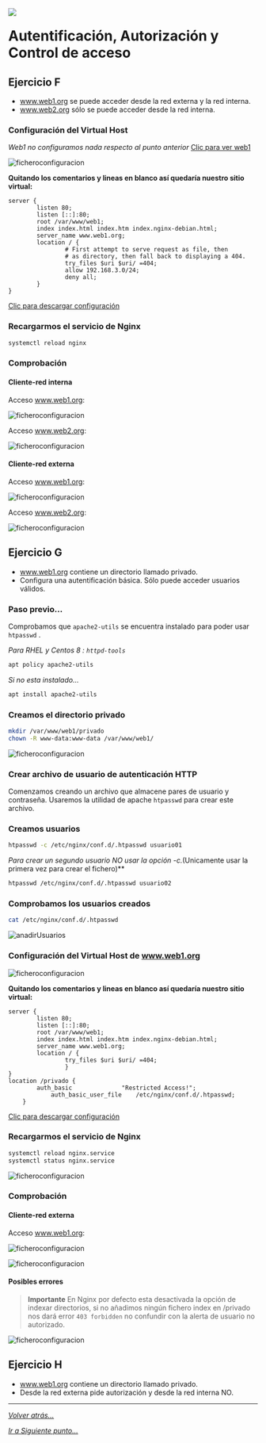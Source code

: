 <img src="../../imagenes/MI-LICENCIA88x31.png" style="float: left; margin-right: 10px;" />

# Autentificación, Autorización y Control de acceso

## Ejercicio F

- www.web1.org se puede acceder desde la red externa y la red interna.
- www.web2.org sólo se puede acceder desde la red interna.

### Configuración del Virtual Host

*Web1 no configuramos nada respecto al punto anterior* [Clic para ver web1](https://github.com/FJmonge00/nginx_SRI/blob/master/imagenes/web1.png)

![ficheroconfiguracion](../../imagenes/web2Restricciones.png)

**Quitando los comentarios y lineas en blanco así quedaría nuestro sitio virtual:**

```nginx
server {
        listen 80;
        listen [::]:80;
        root /var/www/web1;
        index index.html index.htm index.nginx-debian.html;
        server_name www.web1.org;
        location / {
                # First attempt to serve request as file, then
                # as directory, then fall back to displaying a 404.
                try_files $uri $uri/ =404;
                allow 192.168.3.0/24;
                deny all;
        }
}
```

[Clic para descargar configuración](../../ficherosConfiguracion/web2.org.EjercicioF.conf)

### Recargarmos el servicio de Nginx

```bash
systemctl reload nginx
```

### Comprobación

#### Cliente-red interna

Acceso www.web1.org:

![ficheroconfiguracion](../../imagenes/web1RectricionesInterna.jpg)

Acceso www.web2.org:

![ficheroconfiguracion](../../imagenes/web2RectricionesInterna.jpg)

#### Cliente-red externa

Acceso www.web1.org:

![ficheroconfiguracion](../../imagenes/web1Restricciones.jpg)

Acceso www.web2.org:

![ficheroconfiguracion](../../imagenes/accesoWeb2EjercicioF.jpg)

## Ejercicio G

- www.web1.org contiene un directorio llamado privado.
- Configura una autentificación básica. Sólo puede acceder usuarios válidos.

### Paso previo...

Comprobamos que ``apache2-utils`` se encuentra instalado para poder usar ``htpasswd`` .

*Para RHEL y Centos 8 : ``httpd-tools``*

```bash
apt policy apache2-utils
```
*Si no esta instalado...*

```bash
apt install apache2-utils
```

### Creamos el directorio privado

```bash
mkdir /var/www/web1/privado
chown -R www-data:www-data /var/www/web1/ 
```

![ficheroconfiguracion](../../imagenes/directorioPrivado.jpg)

### Crear archivo de usuario de autenticación HTTP

Comenzamos creando un archivo que almacene pares de usuario y contraseña. Usaremos la utilidad de apache ``htpasswd`` para crear este archivo.

### Creamos usuarios

```bash
htpasswd -c /etc/nginx/conf.d/.htpasswd usuario01
```

*Para crear un segundo usuario NO usar la opción -c.*(Unicamente usar la primera vez para crear el fichero)**

```bash
htpasswd /etc/nginx/conf.d/.htpasswd usuario02
```

### Comprobamos los usuarios creados

```bash
cat /etc/nginx/conf.d/.htpasswd
```

![anadirUsuarios](../../imagenes/anadirUsuarios.jpg)

### Configuración del Virtual Host de www.web1.org

![ficheroconfiguracion](../../imagenes/configuracionEjercicioG.png)

**Quitando los comentarios y lineas en blanco así quedaría nuestro sitio virtual:**

```nginx
server {
        listen 80;
        listen [::]:80;
        root /var/www/web1;
        index index.html index.htm index.nginx-debian.html;
        server_name www.web1.org;
        location / {
                try_files $uri $uri/ =404;
                }
}
location /privado {
		auth_basic           	"Restricted Access!";
    		auth_basic_user_file 	/etc/nginx/conf.d/.htpasswd; 
	}
```
[Clic para descargar configuración](../../ficherosConfiguracion/web1.org.EjercicioG.conf)

### Recargarmos el servicio de Nginx

```bash
systemctl reload nginx.service
systemctl status nginx.service
```
![ficheroconfiguracion](../../imagenes/servicioEjerG.png)

### Comprobación

#### Cliente-red externa

Acceso www.web1.org:

![ficheroconfiguracion](../../imagenes/accedoWeb1EjercicioG.png)

![ficheroconfiguracion](../../imagenes/accedoWeb1EjercicioG2.png)

#### Posibles errores

>**Importante** En Nginx por defecto esta desactivada la opción de indexar directorios, si no añadimos ningún fichero index en /privado nos dará error `403 forbidden` no confundir con la alerta de usuario no autorizado. 

![ficheroconfiguracion](../../imagenes/posibleError.jpg)

## Ejercicio H

- www.web1.org contiene un directorio llamado privado.
- Desde la red externa pide autorización y desde la red interna NO.

<!-- ### Configuración del Virtual Host de www.web1.org

![ficheroconfiguracion](../../imagenes/configuracionEjercicioG.png)

**Quitando los comentarios y lineas en blanco así quedaría nuestro sitio virtual:**

```nginx
server {
        listen 80;
        listen [::]:80;
        root /var/www/web1;
        index index.html index.htm index.nginx-debian.html;
        server_name www.web1.org;
        location / {
                try_files $uri $uri/ =404;
                }
}
location /privado {
		auth_basic           	"Restricted Access!";
    		auth_basic_user_file 	/etc/nginx/conf.d/.htpasswd; 
	}
```
[Clic para descargar configuración](../../ficherosConfiguracion/web1.org.EjercicioG.conf)

### Recargarmos el servicio de Nginx

```bash
systemctl reload nginx.service
systemctl status nginx.service
```
![ficheroconfiguracion](../../imagenes/servicioEjerG.png)

### Comprobación

#### Cliente-red externa

Acceso www.web1.org:

![ficheroconfiguracion](../../imagenes/accedoWeb1EjercicioG.png)

![ficheroconfiguracion](../../imagenes/accedoWeb1EjercicioG2.png) -->

________________________________________
*[Volver atrás...](../CasosPracticos.md)*

*[Ir a Siguiente punto...](./seguridad.md)*
